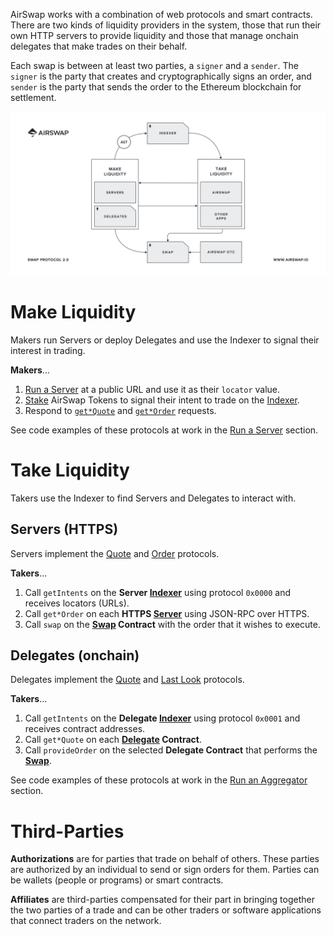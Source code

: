 AirSwap works with a combination of web protocols and smart contracts. There are two kinds of liquidity providers in the system, those that run their own HTTP servers to provide liquidity and those that manage onchain delegates that make trades on their behalf.

Each swap is between at least two parties, a `signer` and a `sender`. The `signer` is the party that creates and cryptographically signs an order, and `sender` is the party that sends the order to the Ethereum blockchain for settlement.

![](../.gitbook/assets/airswap-architecture.png)

# Make Liquidity

Makers run Servers or deploy Delegates and use the Indexer to signal their interest in trading.

**Makers**...

1. [Run a Server](../make-liquidity/run-a-server.md) at a public URL and use it as their `locator` value.
2. [Stake](../make-liquidity/debug-with-cli.md) AirSwap Tokens to signal their intent to trade on the [Indexer](../reference/indexer.md).
3. Respond to [`get*Quote`](./apis.md#quotes) and [`get*Order`](./apis.md#orders) requests.

See code examples of these protocols at work in the [Run a Server](../make-liquidity/run-a-server.md) section.

# Take Liquidity

Takers use the Indexer to find Servers and Delegates to interact with.

## Servers (HTTPS)

Servers implement the [Quote](../system/apis.md#quotes) and [Order](../system/apis.md#orders) protocols.

**Takers**...

1. Call `getIntents` on the **Server [Indexer](../reference/indexer.md)** using protocol `0x0000` and receives locators (URLs).
2. Call `get*Order` on each **HTTPS [Server](../make-liquidity/run-a-server.md)** using JSON-RPC over HTTPS.
3. Call `swap` on the **[Swap](../reference/swap.md) Contract** with the order that it wishes to execute.

## Delegates (onchain)

Delegates implement the [Quote](../system/apis.md#quotes) and [Last Look](../system/apis.md#last-look-api) protocols.

**Takers**...

1. Call `getIntents` on the **Delegate [Indexer](../reference/indexer.md)** using protocol `0x0001` and receives contract addresses.
2. Call `get*Quote` on each **[Delegate](../reference/delegate.md) Contract**.
3. Call `provideOrder` on the selected **Delegate Contract** that performs the **[Swap](../reference/swap.md)**.

See code examples of these protocols at work in the [Run an Aggregator](../take-liquidity/request-quotes.md) section.

# Third-Parties

**Authorizations** are for parties that trade on behalf of others. These parties are authorized by an individual to send or sign orders for them. Parties can be wallets (people or programs) or smart contracts.

**Affiliates** are third-parties compensated for their part in bringing together the two parties of a trade and can be other traders or software applications that connect traders on the network.
